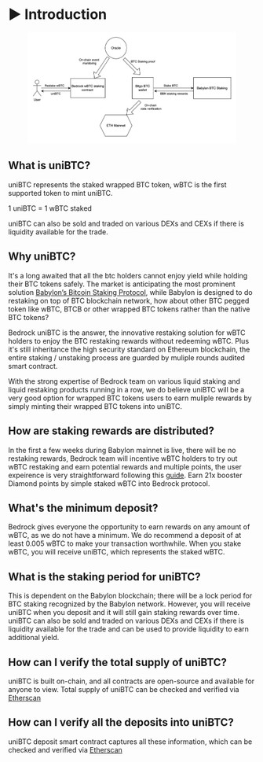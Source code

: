 # ▶️ Introduction

<figure><img src="../../../.gitbook/assets/Screenshot 2024-04-16 at 7.31.58 PM.png" alt=""><figcaption></figcaption></figure>

## What is uniBTC?

uniBTC represents the staked wrapped BTC token, wBTC is the first supported token to mint uniBTC.&#x20;

1 uniBTC = 1 wBTC staked

uniBTC can also be sold and traded on various DEXs and CEXs if there is liquidity available for the trade.

## Why uniBTC?

It's a long awaited that all the btc holders cannot enjoy yield while holding their BTC tokens safely. The market is anticipating the most prominent solution [Babylon’s Bitcoin Staking Protocol](https://babylonchain.io/learn#btc-staking), while Babylon is designed to do restaking on top of BTC blockchain network, how about other BTC pegged token like wBTC, BTCB or other wrapped BTC tokens rather than the native BTC tokens?&#x20;

Bedrock uniBTC is the answer, the innovative restaking solution for wBTC holders to enjoy the BTC restaking rewards without redeeming wBTC. Plus it's still inheritance the high security standard on Ethereum blockchain, the entire staking / unstaking process are guarded by muliple rounds audited smart contract.&#x20;

With the strong expertise of Bedrock team on various liquid staking and liquid restaking products running in a row, we do believe uniBTC will be a very good option for wrapped BTC tokens users to earn muliple rewards by simply minting their wrapped BTC tokens into uniBTC.

## How are staking rewards are distributed?

In the first a few weeks during Babylon mainnet is live, there will be no restaking rewards,  Bedrock team will incentive wBTC holders to try out wBTC restaking and earn potential rewards and multiple points, the user expeirence is very straightforward following this [guide](../staking-wrapped-btc-in-bedrock.md). Earn 21x booster Diamond points by simple staked wBTC into Bedrock protocol.

## What's the minimum deposit?

Bedrock gives everyone the opportunity to earn rewards on any amount of wBTC, as we do not have a minimum. We do recommend a deposit of at least 0.005 wBTC to make your transaction worthwhile. When you stake wBTC, you will receive uniBTC, which represents the staked wBTC.

## What is the staking period for uniBTC?

This is dependent on the Babylon blockchain; there will be a lock period for BTC staking recognized by the Babylon network. However, you will receive uniBTC when you deposit and it will still gain staking rewards over time. uniBTC can also be sold and traded on various DEXs and CEXs if there is liquidity available for the trade and can be used to provide liquidity to earn additional yield.

## How can I verify the total supply of uniBTC?

uniBTC is built on-chain, and all contracts are open-source and available for anyone to view. Total supply of uniBTC can be checked and verified via [Etherscan](https://etherscan.io/token/0x004E9C3EF86bc1ca1f0bB5C7662861Ee93350568)

## How can I verify all the deposits into uniBTC?

uniBTC deposit smart contract captures all these information, which can be checked and verified via [Etherscan](https://etherscan.io/token/0x047D41F2544B7F63A8e991aF2068a363d210d6Da)
